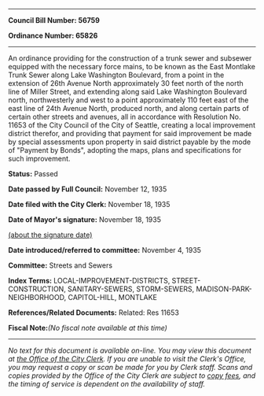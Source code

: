 

********

**Council Bill Number: 56759**
   
**Ordinance Number: 65826**
********

 An ordinance providing for the construction of a trunk sewer and subsewer equipped with the necessary force mains, to be known as the East Montlake Trunk Sewer along Lake Washington Boulevard, from a point in the extension of 26th Avenue North approximately 30 feet north of the north line of Miller Street, and extending along said Lake Washington Boulevard north, northwesterly and west to a point approximately 110 feet east of the east line of 24th Avenue North, produced north, and along certain parts of certain other streets and avenues, all in accordance with Resolution No. 11653 of the City Council of the City of Seattle, creating a local improvement district therefor, and providing that payment for said improvement be made by special assessments upon property in said district payable by the mode of "Payment by Bonds", adopting the maps, plans and specifications for such improvement.

**Status:** Passed
   
**Date passed by Full Council:** November 12, 1935
   
**Date filed with the City Clerk:** November 18, 1935
   
**Date of Mayor's signature:** November 18, 1935
   
[(about the signature date)](/~public/approvaldate.htm)
   
   
   
**Date introduced/referred to committee:** November 4, 1935
   
**Committee:** Streets and Sewers
   
   
**Index Terms:** LOCAL-IMPROVEMENT-DISTRICTS, STREET-CONSTRUCTION, SANITARY-SEWERS, STORM-SEWERS, MADISON-PARK-NEIGHBORHOOD, CAPITOL-HILL, MONTLAKE

**References/Related Documents:** Related: Res 11653

**Fiscal Note:**_(No fiscal note available at this time)_
********

_No text for this document is available on-line. You may view this document at [the Office of the City Clerk](http://www.seattle.gov/leg/clerk/contactUs.htm). If you are unable to visit the Clerk's Office, you may request a copy or scan be made for you by Clerk staff. Scans and copies provided by the Office of the City Clerk are subject to [copy fees](http://clerk.seattle.gov/~public/clerkfees.htm), and the timing of service is dependent on the availability of staff._

